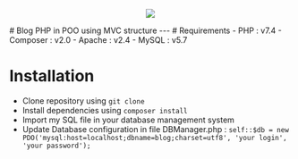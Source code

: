 <p align="center">
    <a href="https://www.php.net/" target="_blank">
        <img src="https://www.freepnglogos.com/uploads/php-logo-png/php-logo-php-elephant-logo-vectors-download-5.png"/>
    </a>
</p>
# Blog PHP in POO using MVC structure
---
# Requirements
- PHP : v7.4
- Composer : v2.0
- Apache : v2.4
- MySQL : v5.7

# Installation

* Clone repository using `git clone`
* Install dependencies using `composer install`
* Import my SQL file in your database management system 
* Update Database configuration in file DBManager.php : `self::$db = new PDO('mysql:host=localhost;dbname=blog;charset=utf8', 'your login', 'your password');`
